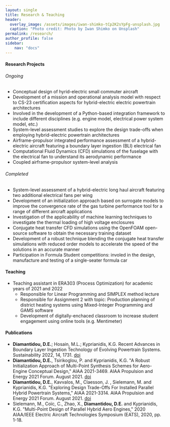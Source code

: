 ```yaml
---
layout: single
title: Research & Teaching
header:
  overlay_image: /assets/images/iwan-shimko-tCp2K2sYpFg-unsplash.jpg
  caption: "Photo credit: Photo by Iwan Shimko on Unsplash"
permalink: /research/
author_profile: false
sidebar:
    nav: "docs"
---
```


#### **Research Projects**

###### Ongoing
* Conceptual design of hyrid-electric small commuter aircraft 
* Development of a mission and operational analysis model with respect to CS-23 certification aspects for hybrid-electric electric powertrain architectures
* Involved in the development of a Python-based integration framework to include different disciplines (e.g. engine model, electrical power system model, etc.)
* System-level assessment studies to explore the design trade-offs when employing hybrid-electric powertrain architectures 
* Airframe-propulsor integrated performance assessment of a hybrid-electric aircraft featuring a boundary layer ingestion (BLI) electrical fan
* Computational Fluid Dynamics (CFD) simulations of the fuselage with the electrical fan to understand its aerodynamic performance
* Coupled airframe-propulsor system-level analysis 

###### Completed
* System-level assessment of a hybrid-electric long haul aircraft featuring two additional electrical fans per wing
* Development of an initialization approach based on surrogate models to improve the convergence rate of the gas turbine performance tool for a range of different aircraft applications
* Investigation of the applicability of machine learning techniques to investigate the thermal loading of high voltage enclosures
* Conjugate heat transfer CFD simulations using the OpenFOAM open-source software to obtain the necessary training dataset
* Development of a robust technique blending the conjugate heat transfer simulations with reduced order models to accelerate the speed of the solutions in an accurate manner
* Participation in Formula Student competitions: involed in the design, manufacture and testing of a single-seater formula car

#### **Teaching**
* Teaching assistant in ERA303 (Process Optimization) for academic years of 2021 and 2022
  * Responsible for Linear Programming and SIMPLEX method lecture 
  * Responsible for Assignment 2 with topic: Production planning of district heating systems using Mixed-Integer Programming and GAMS software
  * Development of digitally-enchaced classroom to increase student engagement using online tools (e.g. Mentimeter)

#### **Publications**

- **Diamantidou, D.E.**; Hosain, M.L.; Kyprianidis, K.G. Recent Advances in Boundary Layer Ingestion Technology of Evolving Powertrain Systems. Sustainability 2022, 14, 1731. [doi](https://doi.org/10.3390/su14031731)
- **Diamantidou, D.E.**, Tsirikoglou, P. and Kyprianidis, K.G. "A Robust Initialization Approach of Multi-Point Synthesis Schemes for Aero-Engine Conceptual Design," AIAA 2021-3469. AIAA Propulsion and Energy 2021 Forum. August 2021. [doi](https://doi.org/10.2514/6.2021-3469)
- **Diamantidou, D.E.**, Kavvalos, M., Claesson, J. , Sielemann, M. and Kyprianidis, K.G. "Exploring Design Trade-Offs For Installed Parallel Hybrid Powertrain Systems," AIAA 2021-3314. AIAA Propulsion and Energy 2021 Forum. August 2021. [doi](https://doi.org/10.2514/6.2021-3314)
- Sielemann, M., Coïc, C., Zhao, X., **Diamantidou, D.E.** and Kyprianidis, K.G. "Multi-Point Design of Parallel Hybrid Aero Engines," 2020 AIAA/IEEE Electric Aircraft Technologies Symposium (EATS), 2020, pp. 1-18.
